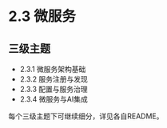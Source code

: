 # 2.3 微服务

## 三级主题

- 2.3.1 微服务架构基础
- 2.3.2 服务注册与发现
- 2.3.3 配置与服务治理
- 2.3.4 微服务与AI集成

每个三级主题下可继续细分，详见各自README。 